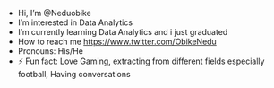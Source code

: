 -  Hi, I’m @Neduobike
- I’m interested in Data Analytics
-  I’m currently learning Data Analytics and i just graduated
- How to reach me https://www.twitter.com/ObikeNedu
- Pronouns: His/He
- ⚡ Fun fact: Love Gaming, extracting from different fields especially football, Having conversations
